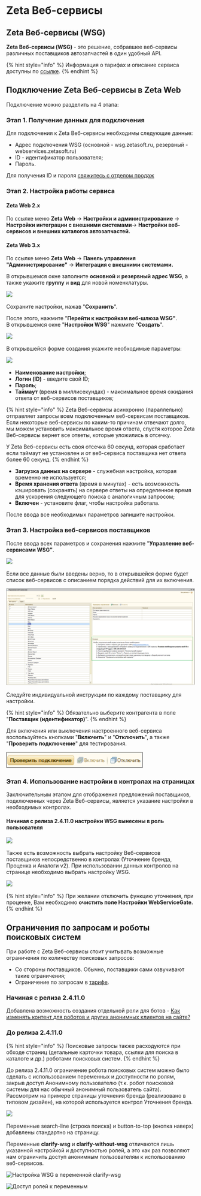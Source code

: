 # Zeta Веб-сервисы

## Zeta Веб-сервисы (WSG)

**Zeta Веб-сервисы (WSG)** - это решение, собравшее веб-сервисы различных поставщиков автозапчастей в один удобный API.

{% hint style="info" %}
Информация о тарифах и описание сервиса доступны по [ссылке](https://www.zetasoft.ru/products-zeta-webservices/).
{% endhint %}

## Подключение Zeta Веб-сервисы в Zeta Web

Подключение можно разделить на 4 этапа:

### Этап 1. Получение данных для подключения

Для подключения к Zeta Веб-сервисы необходимы следующие данные:

* Адрес подключения WSG (основной - wsg.zetasoft.ru, резервный - webservices.zetasoft.ru)
* ID - идентификатор пользователя;
* Пароль.

Для получения ID и пароля [свяжитесь с отделом продаж](https://www.zetasoft.ru/contacts/)

### Этап 2. Настройка работы сервиса

#### Zeta Web 2.x

По ссылке меню **Zeta Web** → **Настройки и администрирование** → **Настройки интеграции с внешними системами**→ **Настройки веб-сервисов и внешних каталогов автозапчастей.**

#### **Zeta Web 3.x**

По ссылке меню **Zeta Web** → **Панель управления "Администрирование"** → **Интеграция с внешними системами.**





В открывшемся окне заполните **основной** и **резервный адрес WSG**, а также укажите **группу** и **вид** для новой номенклатуры.

![](<../../.gitbook/assets/image (557).png>)

Сохраните настройки, нажав "**Сохранить**".

После этого, нажмите "**Перейти к настройкам веб-шлюза WSG"**. \
В открывшемся окне "**Настройки WSG**" нажмите "**Создать**".

![](<../../.gitbook/assets/image (308).png>)

В открывшейся форме создания укажите необходимые параметры:

![](<../../.gitbook/assets/image (556).png>)

* **Наименование настройки**;
* **Логин (ID)** - введите свой ID;
* **Пароль**;
* **Таймаут** (время в миллисекундах) - максимальное время ожидания ответа от веб-сервисов поставщиков;

{% hint style="info" %}
Zeta Веб-сервисы асинхронно (параллельно) отправляет запросы всем подключенным веб-сервисам поставщиков. Если некоторые веб-сервисы по каким-то причинам отвечают долго, мы можем установить максимальное время ответа, спустя которое Zeta Веб-сервисы вернет все ответы, которые уложились в отсечку.

У Zeta Веб-сервисы есть своя отсечка 60 секунд, которая сработает если таймаут не установлен и от веб-сервиса поставщика нет ответа более 60 секунд.
{% endhint %}

* **Загрузка данных на сервере** - служебная настройка, которая временно не используется;
* **Время хранения ответа** (время в минутах) - есть возможность кэшировать (сохранять) на сервере ответы на определенное время для ускорения следующего поиска с аналогичным запросом;
* **Включен** - установите флаг, чтобы настройка работала.

После ввода все необходимых параметров запишите настройки.

### Этап 3. Настройка веб-сервисов поставщиков

После ввода всех параметров и сохранения нажмите "**Управление веб-сервисами WSG"**.

![](<../../.gitbook/assets/image (385).png>)

Если все данные были введены верно, то в открывшейся форме будет список веб-сервисов с описанием порядка действий для их включения.

![](<../../.gitbook/assets/Image 154.png>)

Следуйте индивидуальной инструкции по каждому поставщику для настройки.

{% hint style="info" %}
Обязательно выберите контрагента в поле "**Поставщик (идентификатор)**".
{% endhint %}

Для включения или выключения настроенного веб-сервиса воспользуйтесь кнопками "**Включить**" и "**Отключить**", а также "**Проверить подключение**" для тестирования.

![](<../../.gitbook/assets/Image 155.png>)

### Этап 4. Использование настройки в контролах на страницах

Заключительным этапом для отображения предложений поставщиков, подключенных через Zeta Веб-сервисы, является указание настройки в необходимых контролах.

#### Начиная с релиза 2.4.11.0 настройки WSG вынесены в роль пользователя

![](<../../.gitbook/assets/image (588).png>)

Также есть возможность выбрать настройку Веб-сервисов поставщиков непосредственно в контролах (Уточнение бренда, Проценка и Аналоги v2). При использовании данных контролов на странице необходимо выбрать настройку WSG.

![](<../../.gitbook/assets/image (524).png>)

{% hint style="info" %}
При желании отключить функцию уточнения, при проценке, Вам необходимо **очистить поле Настройки WebServiceGate.**
{% endhint %}

## Ограничения по запросам и роботы поисковых систем

При работе с Zeta Веб-сервисы стоит учитывать возможные ограничения по количеству поисковых запросов:

* Со стороны поставщиков. Обычно, поставщики сами озвучивают такие ограничения;
* Ограничение по запросам в [тарифе](https://www.zetasoft.ru/products-zeta-webservices/).

### Начиная с релиза 2.4.11.0

Добавлена возможность создания отдельной роли для ботов - [Как изменять контент для роботов и других анонимных клиентов на сайте?](../../faq/kak-izmenyat-kontent-dlya-robotov-i-dlya-drugikh-anonimnykh-klientov-na-saite.md)

### До релиза 2.4.11.0

{% hint style="info" %}
Поисковые запросы также расходуются при обходе страниц (детальные карточки товара, ссылки для поиска в каталоге и др.) роботами поисковых систем.
{% endhint %}

До релиза 2.4.11.0 ограничение робота поисковых систем можно было сделать с использованием переменных и доступности по ролям, закрыв доступ Анонимному пользователю (т.к. робот поисковой системы для нас обычный анонимный пользователь сайта). Рассмотрим на примере страницы уточнения бренда (реализовано в типовом дизайен), на которой используется контрол Уточнения бренда.

![](<../../.gitbook/assets/image (558).png>)

Переменные search-line (строка поиска) и button-to-top (кнопка наверх) добавлены стандартно на страницу.

Переменные **clarify-wsg** и **clarify-without-wsg** отличаются лишь указанной настройкой и доступностью ролей, а это как раз позволяют нам ограничить доступ анонимным пользователям к использованию веб-сервисов.

![Настройка WSG в переменной clarify-wsg](<../../.gitbook/assets/image (299).png>)

![Доступ ролей к переменным ](<../../.gitbook/assets/image (166).png>)
